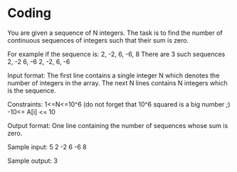 Coding
======
You are given a sequence of N integers. The task is to find the number of continuous sequences of integers such that their sum is zero.

For example if the sequence is: 
2, -2, 6, -6, 8
There are 3 such sequences
2, -2
6, -6
2, -2, 6, -6

Input format:
The first line contains a single integer N which denotes the number of integers in the array. The next N lines contains N integers which is the sequence.

Constraints:
1<=N<=10^6   (do not forget that 10^6  squared is a big number ;) 
-10<= A[i] <= 10

Output format:
One line containing the number of sequences whose sum is zero.

Sample input:
5
2
-2
6
-6
8

Sample output:
3
